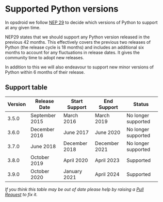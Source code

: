 # Supported Python versions

In opsdroid we follow [NEP 29](https://numpy.org/neps/nep-0029-deprecation_policy.html) to decide which versions of Python to support at any given time.

NEP29 states that we should support any Python version released in the previous 42 months. This effectively covers the previous two releases of Python (the release cycle is 18 months) and includes an additional six months to account for any fluctuations in release dates. It gives the community time to adopt new releases.

In addition to this we will also endeavour to support new minor versions of Python within 6 months of their release.

## Support table


| Version | Release Date   | Start Support | End Support   | Status              |
|---------|----------------|---------------|---------------|---------------------|
| 3.5.0   | September 2015 | March 2016    | March 2019    | No longer supported |
| 3.6.0   | December 2016  | June 2017     | June 2020     | No longer supported |
| 3.7.0   | June 2018      | December 2018 | December 2021 | No longer supported |
| 3.8.0   | October 2019   | April 2020    | April 2023    | Supported           |
| 3.9.0   | October 2020   | January 2021  | April 2024    | Supported           |

_If you think this table may be out of date please help by raising a [Pull Request](https://github.com/opsdroid/opsdroid/edit/master/docs/project/supported-python-versions.md) to fix it._
